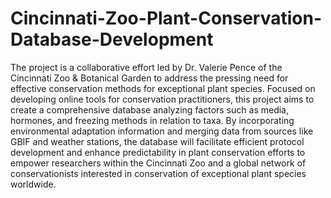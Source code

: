 # Cincinnati-Zoo-Plant-Conservation-Database-Development


The project is a collaborative effort led by Dr. Valerie Pence of the Cincinnati Zoo & Botanical Garden to address the pressing need for effective conservation methods for exceptional plant species. Focused on developing online tools for conservation practitioners, this project aims to create a comprehensive database analyzing factors such as media, hormones, and freezing methods in relation to taxa. By incorporating environmental adaptation information and merging data from sources like GBIF and weather stations, the database will facilitate efficient protocol development and enhance predictability in plant conservation efforts to empower researchers within the Cincinnati Zoo and a global network of conservationists interested in conservation of exceptional plant species worldwide.
